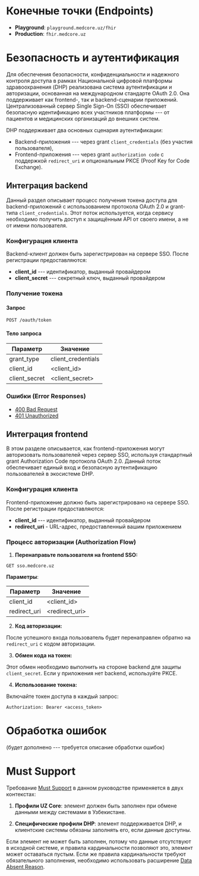 # Конечные точки (Endpoints)

- **Playground**: `playground.medcore.uz/fhir`
- **Production**: `fhir.medcore.uz`

# Безопасность и аутентификация

Для обеспечения безопасности, конфиденциальности и надежного контроля доступа в рамках Национальной цифровой платформы здравоохранения (DHP) реализована система аутентификации и авторизации, основанная на международном стандарте OAuth 2.0. Она поддерживает как frontend-, так и backend-сценарии приложений. Централизованный сервер Single Sign-On (SSO) обеспечивает безопасную идентификацию всех участников платформы --- от пациентов и медицинских организаций до внешних систем.

DHP поддерживает два основных сценария аутентификации:

- Backend-приложения --- через grant `client_credentials` (без участия пользователя),
- Frontend-приложения --- через grant `authorization code` с поддержкой `redirect_uri` и опциональным PKCE (Proof Key for Code Exchange).

## Интеграция backend

Данный раздел описывает процесс получения токена доступа для backend-приложений с использованием протокола OAuth 2.0 и grant-типа `client_credentials`. Этот поток используется, когда сервису необходимо получить доступ к защищённым API от своего имени, а не от имени пользователя.

### Конфигурация клиента

Backend-клиент должен быть зарегистрирован на сервере SSO. После регистрации предоставляются:

- **client_id** --- идентификатор, выданный провайдером
- **client_secret** --- секретный ключ, выданный провайдером

### Получение токена

#### Запрос

```
POST /oauth/token
```

#### Тело запроса

| Параметр      | Значение           |
|---------------|-------------------|
| grant_type    | client_credentials |
| client_id     | <client_id>       |
| client_secret | <client_secret>   |

### Ошибки (Error Responses)

- [400 Bad Request](https://www.postman.com/eg3333-1491/dhp/example/45312060-dce119ab-d60d-4112-acba-cb31503753b5/dhp-core?active-environment=45312060-e14d5c80-4578-464f-a016-dd51f566a5cd)
- [401 Unauthorized](https://www.postman.com/eg3333-1491/dhp/example/45312060-b279c65c-72e6-4161-be4c-0281fed405bd/dhp-core?active-environment=45312060-e14d5c80-4578-464f-a016-dd51f566a5cd)

## Интеграция frontend

В этом разделе описывается, как frontend-приложения могут авторизовать пользователей через сервер SSO, используя стандартный grant Authorization Code протокола OAuth 2.0. Данный поток обеспечивает единый вход и безопасную аутентификацию пользователей в экосистеме DHP.

### Конфигурация клиента

Frontend-приложение должно быть зарегистрировано на сервере SSO. После регистрации предоставляются:

- **client_id** --- идентификатор, выданный провайдером
- **redirect_uri** - URL-адрес, предоставленный вашим приложением

### Процесс авторизации (Authorization Flow)

1. **Перенаправьте пользователя на frontend SSO:**

```
GET sso.medcore.uz
```

**Параметры**:

| Параметр     | Значение        |
|--------------|-----------------|
| client_id    | <client_id>     |
| redirect_uri | <redirect_uri>  |

2. **Код авторизации:**

После успешного входа пользователь будет перенаправлен обратно на `redirect_uri` с кодом авторизации.

3. **Обмен кода на токен:**

Этот обмен необходимо выполнить на стороне backend для защиты `client_secret`. Если у приложения нет backend, используйте PKCE.

4. **Использование токена:**

Включайте токен доступа в каждый запрос:

```
Authorization: Bearer <access_token>
```

# Обработка ошибок

(будет дополнено --- требуется описание обработки ошибок)

# Must Support

Требование [Must Support](http://hl7.org/fhir/R5/profiling.html#mustsupport) в данном руководстве применяется в двух контекстах:

1. **Профили UZ Core**: элемент должен быть заполнен при обмене данными между системами в Узбекистане.

2. **Специфические профили DHP**: элемент поддерживается DHP, и клиентские системы обязаны заполнять его, если данные доступны.

Если элемент не может быть заполнен, потому что данные отсутствуют в исходной системе, и правила кардинальности позволяют это, элемент может оставаться пустым. Если же правила кардинальности требуют обязательного заполнения, необходимо использовать расширение [Data Absent Reason](https://hl7.org/fhir/extensions/StructureDefinition-data-absent-reason.html).